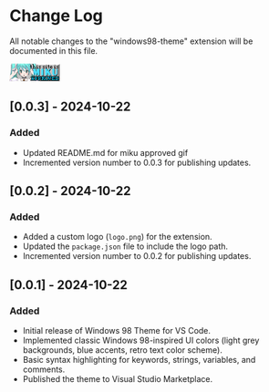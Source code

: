 # Change Log

All notable changes to the "windows98-theme" extension will be documented in this file.

![miku](./images/miku.gif)

## [0.0.3] - 2024-10-22
### Added
- Updated README.md for miku approved gif
- Incremented version number to 0.0.3 for publishing updates.

## [0.0.2] - 2024-10-22
### Added
- Added a custom logo (`logo.png`) for the extension.
- Updated the `package.json` file to include the logo path.
- Incremented version number to 0.0.2 for publishing updates.

## [0.0.1] - 2024-10-22
### Added
- Initial release of Windows 98 Theme for VS Code.
- Implemented classic Windows 98-inspired UI colors (light grey backgrounds, blue accents, retro text color scheme).
- Basic syntax highlighting for keywords, strings, variables, and comments.
- Published the theme to Visual Studio Marketplace.
